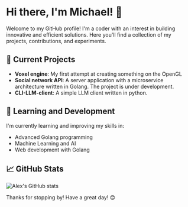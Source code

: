 # Hi there, I'm Michael! 👋

Welcome to my GitHub profile! I'm a coder with an interest in building innovative and efficient solutions. Here you'll find a collection of my projects, contributions, and experiments. 

## 🔭 Current Projects

- **Voxel engine**: My first attempt at creating something on the OpenGL
- **Social network API**: A server application with a microservice architecture written in Golang. The project is under development.
- **CLI-LLM-client**: A simple LLM client written in python.

## 🌱 Learning and Development

I'm currently learning and improving my skills in:
- Advanced Golang programming
- Machine Learning and AI
- Web development with Golang

## 📈 GitHub Stats

![Alex's GitHub stats](https://github-readme-stats.vercel.app/api?username=me7alix&show_icons=true&theme=radical)

Thanks for stopping by! Have a great day! 😊
